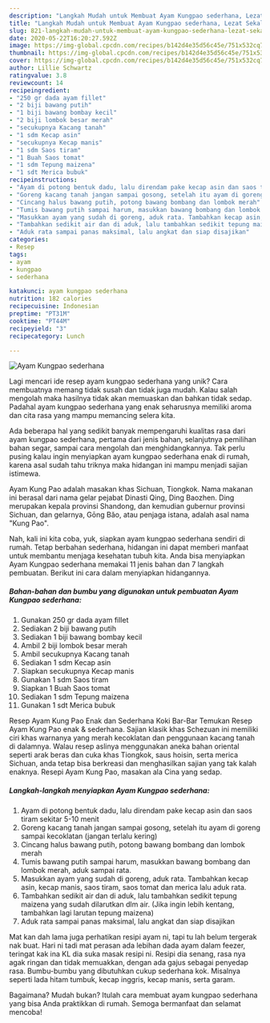 ```yaml
---
description: "Langkah Mudah untuk Membuat Ayam Kungpao sederhana, Lezat Sekali"
title: "Langkah Mudah untuk Membuat Ayam Kungpao sederhana, Lezat Sekali"
slug: 821-langkah-mudah-untuk-membuat-ayam-kungpao-sederhana-lezat-sekali
date: 2020-05-22T16:20:27.592Z
image: https://img-global.cpcdn.com/recipes/b142d4e35d56c45e/751x532cq70/ayam-kungpao-sederhana-foto-resep-utama.jpg
thumbnail: https://img-global.cpcdn.com/recipes/b142d4e35d56c45e/751x532cq70/ayam-kungpao-sederhana-foto-resep-utama.jpg
cover: https://img-global.cpcdn.com/recipes/b142d4e35d56c45e/751x532cq70/ayam-kungpao-sederhana-foto-resep-utama.jpg
author: Lillie Schwartz
ratingvalue: 3.8
reviewcount: 14
recipeingredient:
- "250 gr dada ayam fillet"
- "2 biji bawang putih"
- "1 biji bawang bombay kecil"
- "2 biji lombok besar merah"
- "secukupnya Kacang tanah"
- "1 sdm Kecap asin"
- "secukupnya Kecap manis"
- "1 sdm Saos tiram"
- "1 Buah Saos tomat"
- "1 sdm Tepung maizena"
- "1 sdt Merica bubuk"
recipeinstructions:
- "Ayam di potong bentuk dadu, lalu direndam pake kecap asin dan saos tiram sekitar 5-10 menit"
- "Goreng kacang tanah jangan sampai gosong, setelah itu ayam di goreng sampai kecoklatan (jangan terlalu kering)"
- "Cincang halus bawang putih, potong bawang bombang dan lombok merah"
- "Tumis bawang putih sampai harum, masukkan bawang bombang dan lombok merah, aduk sampai rata."
- "Masukkan ayam yang sudah di goreng, aduk rata. Tambahkan kecap asin, kecap manis, saos tiram, saos tomat dan merica lalu aduk rata."
- "Tambahkan sedikit air dan di aduk, lalu tambahkan sedikit tepung maizena yang sudah dilarutkan dlm air. (Jika ingin lebih kentang, tambahkan lagi larutan tepung maizena)"
- "Aduk rata sampai panas maksimal, lalu angkat dan siap disajikan"
categories:
- Resep
tags:
- ayam
- kungpao
- sederhana

katakunci: ayam kungpao sederhana 
nutrition: 182 calories
recipecuisine: Indonesian
preptime: "PT31M"
cooktime: "PT44M"
recipeyield: "3"
recipecategory: Lunch

---
```



![Ayam Kungpao sederhana](https://img-global.cpcdn.com/recipes/b142d4e35d56c45e/751x532cq70/ayam-kungpao-sederhana-foto-resep-utama.jpg)

Lagi mencari ide resep ayam kungpao sederhana yang unik? Cara membuatnya memang tidak susah dan tidak juga mudah. Kalau salah mengolah maka hasilnya tidak akan memuaskan dan bahkan tidak sedap. Padahal ayam kungpao sederhana yang enak seharusnya memiliki aroma dan cita rasa yang mampu memancing selera kita.

Ada beberapa hal yang sedikit banyak mempengaruhi kualitas rasa dari ayam kungpao sederhana, pertama dari jenis bahan, selanjutnya pemilihan bahan segar, sampai cara mengolah dan menghidangkannya. Tak perlu pusing kalau ingin menyiapkan ayam kungpao sederhana enak di rumah, karena asal sudah tahu triknya maka hidangan ini mampu menjadi sajian istimewa.

Ayam Kung Pao adalah masakan khas Sichuan, Tiongkok. Nama makanan ini berasal dari nama gelar pejabat Dinasti Qing, Ding Baozhen. Ding merupakan kepala provinsi Shandong, dan kemudian gubernur provinsi Sichuan, dan gelarnya, Gōng Bǎo, atau penjaga istana, adalah asal nama &#34;Kung Pao&#34;.


Nah, kali ini kita coba, yuk, siapkan ayam kungpao sederhana sendiri di rumah. Tetap berbahan sederhana, hidangan ini dapat memberi manfaat untuk membantu menjaga kesehatan tubuh kita. Anda bisa menyiapkan Ayam Kungpao sederhana memakai 11 jenis bahan dan 7 langkah pembuatan. Berikut ini cara dalam menyiapkan hidangannya.

<!--inarticleads1-->

##### Bahan-bahan dan bumbu yang digunakan untuk pembuatan Ayam Kungpao sederhana:

1. Gunakan 250 gr dada ayam fillet
1. Sediakan 2 biji bawang putih
1. Sediakan 1 biji bawang bombay kecil
1. Ambil 2 biji lombok besar merah
1. Ambil secukupnya Kacang tanah
1. Sediakan 1 sdm Kecap asin
1. Siapkan secukupnya Kecap manis
1. Gunakan 1 sdm Saos tiram
1. Siapkan 1 Buah Saos tomat
1. Sediakan 1 sdm Tepung maizena
1. Gunakan 1 sdt Merica bubuk


Resep Ayam Kung Pao Enak dan Sederhana Koki Bar-Bar Temukan Resep Ayam Kung Pao enak &amp; sederhana. Sajian klasik khas Schezuan ini memiliki ciri khas warnanya yang merah kecoklatan dan penggunaan kacang tanah di dalamnya. Walau resep aslinya menggunakan aneka bahan oriental seperti arak beras dan cuka khas Tiongkok, saus hoisin, serta merica Sichuan, anda tetap bisa berkreasi dan menghasilkan sajian yang tak kalah enaknya. Resepi Ayam Kung Pao, masakan ala Cina yang sedap. 

<!--inarticleads2-->

##### Langkah-langkah menyiapkan Ayam Kungpao sederhana:

1. Ayam di potong bentuk dadu, lalu direndam pake kecap asin dan saos tiram sekitar 5-10 menit
1. Goreng kacang tanah jangan sampai gosong, setelah itu ayam di goreng sampai kecoklatan (jangan terlalu kering)
1. Cincang halus bawang putih, potong bawang bombang dan lombok merah
1. Tumis bawang putih sampai harum, masukkan bawang bombang dan lombok merah, aduk sampai rata.
1. Masukkan ayam yang sudah di goreng, aduk rata. Tambahkan kecap asin, kecap manis, saos tiram, saos tomat dan merica lalu aduk rata.
1. Tambahkan sedikit air dan di aduk, lalu tambahkan sedikit tepung maizena yang sudah dilarutkan dlm air. (Jika ingin lebih kentang, tambahkan lagi larutan tepung maizena)
1. Aduk rata sampai panas maksimal, lalu angkat dan siap disajikan


Mat kan dah lama juga perhatikan resipi ayam ni, tapi tu lah belum tergerak nak buat. Hari ni tadi mat perasan ada lebihan dada ayam dalam feezer, teringat kak ina KL dia suka masak resipi ni. Resipi dia senang, rasa nya agak ringan dan tidak memuakkan, dengan ada gajus sebagai penyedap rasa. Bumbu-bumbu yang dibutuhkan cukup sederhana kok. Misalnya seperti lada hitam tumbuk, kecap inggris, kecap manis, serta garam. 

Bagaimana? Mudah bukan? Itulah cara membuat ayam kungpao sederhana yang bisa Anda praktikkan di rumah. Semoga bermanfaat dan selamat mencoba!
